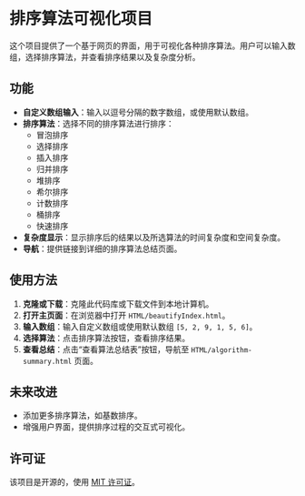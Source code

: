 # 排序算法可视化项目

这个项目提供了一个基于网页的界面，用于可视化各种排序算法。用户可以输入数组，选择排序算法，并查看排序结果以及复杂度分析。

## 功能

- **自定义数组输入**：输入以逗号分隔的数字数组，或使用默认数组。
- **排序算法**：选择不同的排序算法进行排序：
  - 冒泡排序
  - 选择排序
  - 插入排序
  - 归并排序
  - 堆排序
  - 希尔排序
  - 计数排序
  - 桶排序
  - 快速排序
- **复杂度显示**：显示排序后的结果以及所选算法的时间复杂度和空间复杂度。
- **导航**：提供链接到详细的排序算法总结页面。

## 使用方法

1. **克隆或下载**：克隆此代码库或下载文件到本地计算机。
2. **打开主页面**：在浏览器中打开 `HTML/beautifyIndex.html`。
3. **输入数组**：输入自定义数组或使用默认数组 `[5, 2, 9, 1, 5, 6]`。
4. **选择算法**：点击排序算法按钮，查看排序结果。
5. **查看总结**：点击“查看算法总结表”按钮，导航至 `HTML/algorithm-summary.html` 页面。

## 未来改进

- 添加更多排序算法，如基数排序。
- 增强用户界面，提供排序过程的交互式可视化。

## 许可证

该项目是开源的，使用 [MIT 许可证](LICENSE)。

